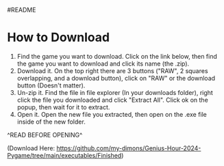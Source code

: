 #README

How to Download
=

1. Find the game you want to download. Click on the link below, then find the game you want to download and click its name (the .zip).
2. Download it. On the top right there are 3 buttons ("RAW", 2 squares overlapping, and a download button), click on "RAW" or the download button (Doesn't matter).
3. Un-zip it. Find the file in file explorer (In your downloads folder), right click the file you downloaded and click "Extract All". Click ok on the popup, then wait for it to extract.
4. Open it. Open the new file you extracted, then open on the .exe file inside of the new folder.
   
^READ BEFORE OPENING^

 (Download Here: https://github.com/my-dimons/Genius-Hour-2024-Pygame/tree/main/executables/Finished)

